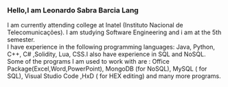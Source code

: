 ### Hello,I am Leonardo Sabra Barcia Lang 
I am currently attending college at Inatel (Instituto Nacional de Telecomunicações). I am studying Software Engineering and i am at the 5th semester.
<br />
I have experience in the following programming languages: Java, Python, C++, C# ,Solidity, Lua, CSS.I also have experience in SQL and NoSQL.
<br />
Some of the programs I am used to work with are : Office Package(Excel,Word,PowerPoint), MongoDB (for NoSQL), MySQL ( for SQL), Visual Studio Code ,HxD ( for HEX editing) and many more programs.


<!--
**leonardosblang/leonardosblang** is a ✨ _special_ ✨ repository because its `README.md` (this file) appears on your GitHub profile.

Here are some ideas to get you started:

- 🔭 I’m currently working on ...
- 🌱 I’m currently learning ...
- 👯 I’m looking to collaborate on ...
- 🤔 I’m looking for help with ...
- 💬 Ask me about ...
- 📫 How to reach me: ...
- 😄 Pronouns: ...
- ⚡ Fun fact: ...
-->

